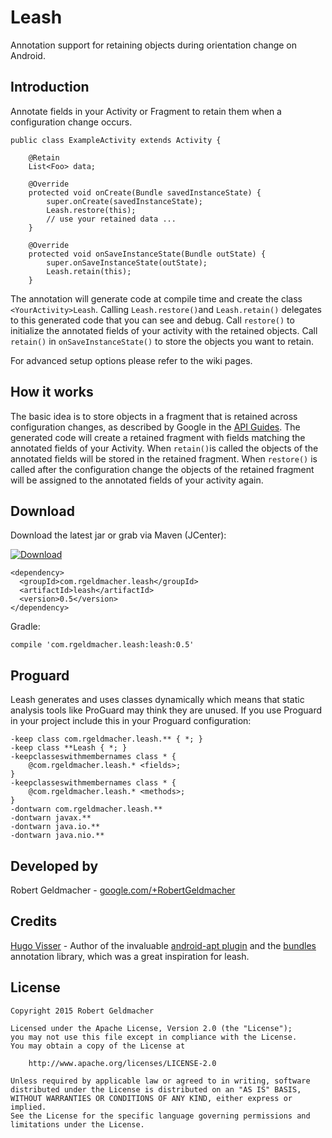 # Leash
Annotation support for retaining objects during orientation change on Android.

## Introduction
Annotate fields in your Activity or Fragment to retain them when a configuration change occurs.

```
public class ExampleActivity extends Activity {

    @Retain
    List<Foo> data;

    @Override
    protected void onCreate(Bundle savedInstanceState) {
        super.onCreate(savedInstanceState);
        Leash.restore(this);
        // use your retained data ...
    }
  
    @Override
    protected void onSaveInstanceState(Bundle outState) {
        super.onSaveInstanceState(outState);
        Leash.retain(this);
    }
```

The annotation will generate code at compile time and create the class `<YourActivity>Leash`. Calling `Leash.restore()`and `Leash.retain()` delegates to this generated code that you can see and debug. Call `restore()` to initialize the annotated fields of your activity with the retained objects. Call `retain()` in `onSaveInstanceState()` to store the objects you want to retain.

For advanced setup options please refer to the wiki pages.

## How it works
The basic idea is to store objects in a fragment that is retained across configuration changes, as described by Google in the [API Guides](http://developer.android.com/guide/topics/resources/runtime-changes.html#RetainingAnObject).
The generated code will create a retained fragment with fields matching the annotated fields of your Activity. When `retain()`is called the objects of the annotated fields will be stored in the retained fragment. When `restore()` is called after the configuration change the objects of the retained fragment will be assigned to the annotated fields of your activity again.

## Download
Download the latest jar or grab via Maven (JCenter):

[ ![Download](https://api.bintray.com/packages/rgeldmacher/maven/com.rgeldmacher.leash/images/download.svg) ](https://bintray.com/rgeldmacher/maven/com.rgeldmacher.leash/_latestVersion)

```
<dependency>
  <groupId>com.rgeldmacher.leash</groupId>
  <artifactId>leash</artifactId>
  <version>0.5</version>
</dependency>
```

Gradle:

```
compile 'com.rgeldmacher.leash:leash:0.5'
```

## Proguard
Leash generates and uses classes dynamically which means that static analysis tools like ProGuard may think they are unused. If you use Proguard in your project include this in your Proguard configuration:
```
-keep class com.rgeldmacher.leash.** { *; }
-keep class **Leash { *; }
-keepclasseswithmembernames class * {
    @com.rgeldmacher.leash.* <fields>;
}
-keepclasseswithmembernames class * {
    @com.rgeldmacher.leash.* <methods>;
}
-dontwarn com.rgeldmacher.leash.**
-dontwarn javax.**
-dontwarn java.io.**
-dontwarn java.nio.**
```


## Developed by
Robert Geldmacher - [google.com/+RobertGeldmacher](https://plus.google.com/+RobertGeldmacher)

## Credits
[Hugo Visser](https://plus.google.com/+HugoVisser) - Author of the invaluable [android-apt plugin](https://bitbucket.org/hvisser/android-apt) and the [bundles](https://bitbucket.org/hvisser/bundles) annotation library, which was a great inspiration for leash.

## License
```
Copyright 2015 Robert Geldmacher

Licensed under the Apache License, Version 2.0 (the "License");
you may not use this file except in compliance with the License.
You may obtain a copy of the License at

    http://www.apache.org/licenses/LICENSE-2.0

Unless required by applicable law or agreed to in writing, software
distributed under the License is distributed on an "AS IS" BASIS,
WITHOUT WARRANTIES OR CONDITIONS OF ANY KIND, either express or implied.
See the License for the specific language governing permissions and
limitations under the License.
```
